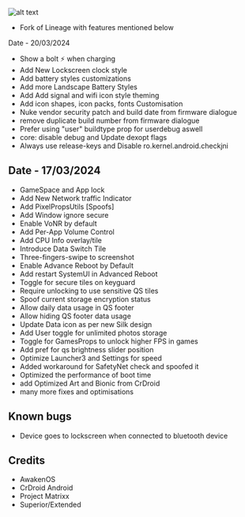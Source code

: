 ![alt text][banner]

 [banner]:https://lineageos.org/images/2024-02-14/hero.jpg ""
* Fork of Lineage with features mentioned below

Date - 20/03/2024
* Show a bolt ⚡ when charging
* Add New Lockscreen clock style
* Add battery styles customizations
* Add more Landscape Battery Styles
* Add Add signal and wifi icon style theming
* Add icon shapes, icon packs, fonts Customisation
* Nuke vendor security patch and build date from firmware dialogue
* remove duplicate build number from firmware dialogue
* Prefer using "user" buildtype prop for userdebug aswell
* core: disable debug and Update dexopt flags
* Always use release-keys and Disable ro.kernel.android.checkjni

Date - 17/03/2024
----------
* GameSpace and App lock
* Add New Network traffic Indicator
* Add PixelPropsUtils [Spoofs]
* Add Window ignore secure
* Enable VoNR by default
* Add Per-App Volume Control
* Add CPU Info overlay/tile
* Introduce Data Switch Tile
* Three-fingers-swipe to screenshot
* Enable Advance Reboot by Default
* Add restart SystemUI in Advanced Reboot
* Toggle for secure tiles on keyguard
* Require unlocking to use sensitive QS tiles
* Spoof current storage encryption status
* Allow daily data usage in QS footer 
* Allow hiding QS footer data usage
* Update Data icon as per new Silk design
* Add User toggle for unlimited photos storage
* Toggle for GamesProps to unlock higher FPS in games
* Add pref for qs brightness slider position
* Optimize Launcher3 and Settings for speed
* Added workaround for SafetyNet check and spoofed it
* Optimized the performance of boot time
* add Optimized Art and Bionic from CrDroid
* many more fixes and optimisations

Known bugs
---------
* Device goes to lockscreen when connected to bluetooth device

Credits
---------
* AwakenOS
* CrDroid Android
* Project Matrixx
* Superior/Extended
